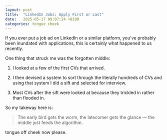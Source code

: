 ```yaml
---
layout: post
title:  "LinkedIn Jobs: Apply First or Last"
date:   2025-05-17 09:07:24 +0100
categories: tongue cheek
---
```


If you ever put a job ad on LinkedIn or a similar platform, you've probably been inundated with applications, this is certainly what happened to us recently.

One thing that struck me was the forgotten middle:  

1. I looked at a few of the first CVs that arrived.

1. I then devised a system to sort through the literally hundreds of CVs and using that system I did a sift and selected for interview.

1. Most CVs after the sift were looked at because they trickled in rather than flooded in.

So my takeway here is:

> The early bird gets the worm, the latecomer gets the glance — the middle just feeds the algorithm.

tongue off cheek now please.





